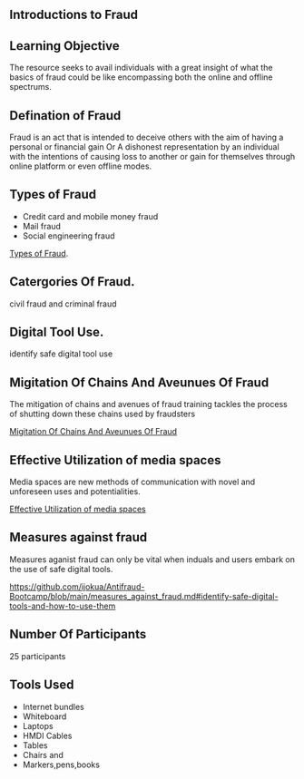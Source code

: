 ## Introductions to Fraud

## Learning Objective
The resource seeks to avail individuals with a great insight of what the basics of fraud could be like encompassing both the online and offline spectrums.

## Defination of Fraud
Fraud is an act that is intended to deceive others with the aim of having a personal or financial gain Or A dishonest representation by an individual with the intentions of causing loss to another or gain for themselves through online platform or even offline modes.

## Types of Fraud
* Credit card and mobile money fraud
* Mail fraud
* Social engineering fraud

[Types of Fraud](types_of_fraud.md).

## Catergories Of Fraud.
civil fraud and criminal fraud
## Digital Tool Use.
identify safe digital tool use

## Migitation Of Chains And Aveunues Of Fraud
The mitigation of chains and avenues of fraud training tackles the process of shutting down these chains used by fraudsters 

[Migitation Of Chains And Aveunues Of Fraud]()

## Effective Utilization of media spaces
Media spaces are new methods of communication with novel and unforeseen uses and potentialities.

[Effective Utilization of media spaces](effective-utilization-of-media-spaces.md)

## Measures against fraud
Measures aganist fraud can only be vital when induals and users embark on the use of safe digital tools.

https://github.com/ijokua/Antifraud-Bootcamp/blob/main/measures_against_fraud.md#identify-safe-digital-tools-and-how-to-use-them

## Number Of Participants 
25 participants

## Tools Used
- Internet bundles
- Whiteboard
- Laptops
- HMDI Cables
- Tables
- Chairs and 
- Markers,pens,books



